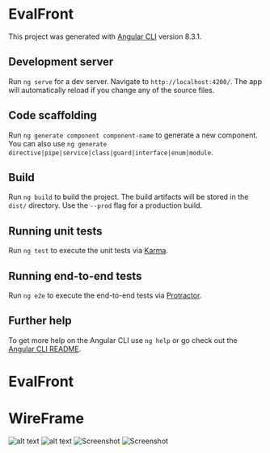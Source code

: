 # EvalFront

This project was generated with [Angular CLI](https://github.com/angular/angular-cli) version 8.3.1.

## Development server

Run `ng serve` for a dev server. Navigate to `http://localhost:4200/`. The app will automatically reload if you change any of the source files.

## Code scaffolding

Run `ng generate component component-name` to generate a new component. You can also use `ng generate directive|pipe|service|class|guard|interface|enum|module`.

## Build

Run `ng build` to build the project. The build artifacts will be stored in the `dist/` directory. Use the `--prod` flag for a production build.

## Running unit tests

Run `ng test` to execute the unit tests via [Karma](https://karma-runner.github.io).

## Running end-to-end tests

Run `ng e2e` to execute the end-to-end tests via [Protractor](http://www.protractortest.org/).

## Further help

To get more help on the Angular CLI use `ng help` or go check out the [Angular CLI README](https://github.com/angular/angular-cli/blob/master/README.md).
# EvalFront
# WireFrame
![alt text](file:///Users/timothelaude/Desktop/Capture%20d’écran%202019-10-24%20à%2009.53.45.png)
![alt text](file:///Users/timothelaude/Desktop/Capture%20d’écran%202019-10-24%20à%2009.54.27.png)
![Screenshot](Desktop/Capture%20d’écran%202019-10-24%20à%2009.53.45.png)
![Screenshot](Desktop/Capture%20d’écran%202019-10-24%20à%2009.53.45.png)
